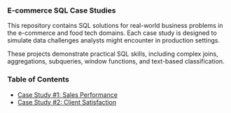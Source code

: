 ### E-commerce SQL Case Studies
This repository contains SQL solutions for real-world business problems in the e-commerce and food tech domains.
Each case study is designed to simulate data challenges analysts might encounter in production settings.

These projects demonstrate practical SQL skills, including complex joins, aggregations, subqueries, window functions, and text-based classification.

### Table of Contents
- [Case Study #1: Sales Performance](#case-study-1-sales-performance)
- [Case Study #2: Client Satisfaction](#case-study-2-client-satisfaction)
